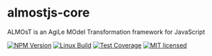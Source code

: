# almostjs-core
ALMOsT is an AgiLe MOdel Transformation framework for JavaScript

[![NPM Version][npm-image]][npm-url]
[![Linux Build][travis-image]][travis-url]
[![Test Coverage][coveralls-image]][coveralls-url]
[![MIT licensed][license-image]][license-url]


[npm-image]: https://img.shields.io/npm/v/almost-core.svg
[npm-url]: https://npmjs.org/package/almost-core
[travis-image]: https://img.shields.io/travis/B3rn475/almostjs-core/master.svg?label=linux
[travis-url]: https://travis-ci.org/B3rn475/almostjs-core
[coveralls-image]: https://img.shields.io/coveralls/B3rn475/almostjs-core/master.svg
[coveralls-url]: https://coveralls.io/r/B3rn475/almostjs-core?branch=master
[license-image]: https://img.shields.io/badge/license-MIT-blue.svg
[license-url]: https://raw.githubusercontent.com/B3rn475/almostjs-core/master/LICENSE
